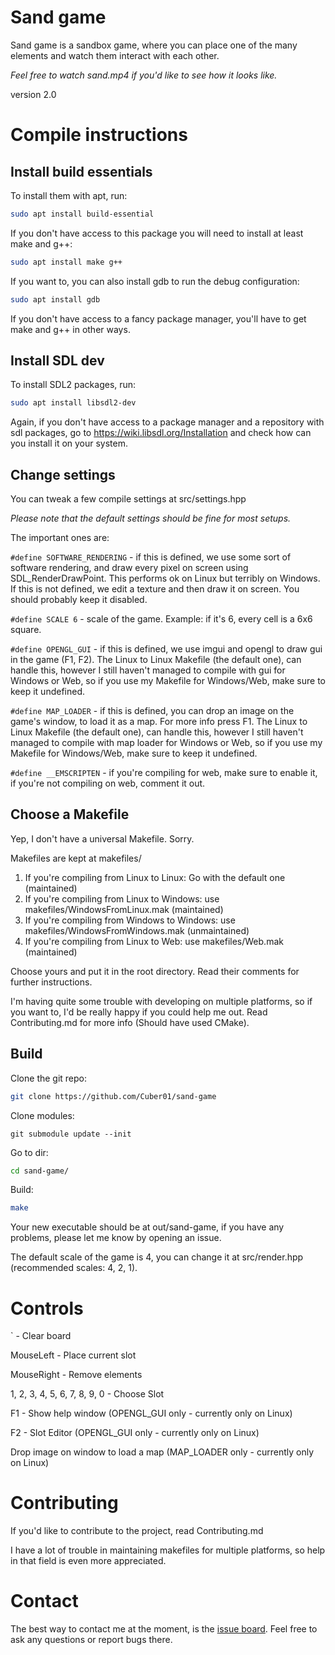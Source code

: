 # Sand game

Sand game is a sandbox game, where you can place one of the many elements and watch them interact with each other.

*Feel free to watch sand.mp4 if you'd like to see how it looks like.*

version 2.0

# Compile instructions

## Install build essentials


To install them with apt, run:
```sh
sudo apt install build-essential
```

If you don't have access to this package you will need to install at least make and g++:
```sh
sudo apt install make g++
```

If you want to, you can also install gdb to run the debug configuration:
```sh
sudo apt install gdb
```

If you don't have access to a fancy package manager, you'll have to get make and g++ in other ways.

## Install SDL dev

To install SDL2 packages, run:
```sh
sudo apt install libsdl2-dev
```

Again, if you don't have access to a package manager and a repository with sdl packages, go to https://wiki.libsdl.org/Installation and check how can you install it on your system.

## Change settings

You can tweak a few compile settings at src/settings.hpp 

*Please note that the default settings should be fine for most setups.*


The important ones are:

``#define SOFTWARE_RENDERING`` - if this is defined, we use some sort of software rendering, and draw every pixel on screen using SDL_RenderDrawPoint. This performs ok on Linux but terribly on Windows. If this is not defined, we edit a texture and then draw it on screen. You should probably keep it disabled.

``#define SCALE 6`` - scale of the game. Example: if it's 6, every cell is a 6x6 square.

``#define OPENGL_GUI`` - if this is defined, we use imgui and opengl to draw gui in the game (F1, F2). The Linux to Linux Makefile (the default one), can handle this, however I still haven't managed to compile with gui for Windows or Web, so if you use my Makefile for Windows/Web, make sure to keep it undefined.

``#define MAP_LOADER`` - if this is defined, you can drop an image on the game's window, to load it as a map. For more info press F1. The Linux to Linux Makefile (the default one), can handle this, however I still haven't managed to compile with map loader for Windows or Web, so if you use my Makefile for Windows/Web, make sure to keep it undefined.

``#define __EMSCRIPTEN`` - if you're compiling for web, make sure to enable it, if you're not compiling on web, comment it out.

## Choose a Makefile

Yep, I don't have a universal Makefile. Sorry.

Makefiles are kept at makefiles/

1. If you're compiling from Linux to Linux: Go with the default one (maintained)
2. If you're compiling from Linux to Windows: use makefiles/WindowsFromLinux.mak (maintained)
3. If you're compiling from Windows to Windows: use makefiles/WindowsFromWindows.mak (unmaintained)
4. If you're compiling from Linux to Web: use makefiles/Web.mak (maintained)

Choose yours and put it in the root directory.
Read their comments for further instructions.


I'm having quite some trouble with developing on multiple platforms, so if you want to, I'd be really happy if you could help me out.  Read Contributing.md for more info (Should have used CMake).

## Build

Clone the git repo:
```sh
git clone https://github.com/Cuber01/sand-game
```

Clone modules:
```
git submodule update --init
```

Go to dir:
```sh
cd sand-game/
```

Build:
```sh
make
```

Your new executable should be at out/sand-game, if you have any problems, please let me know by opening an issue.

The default scale of the game is 4, you can change it at src/render.hpp (recommended scales: 4, 2, 1).

# Controls

` - Clear board

MouseLeft - Place current slot

MouseRight - Remove elements

1, 2, 3, 4, 5, 6, 7, 8, 9, 0 - Choose Slot

F1 - Show help window (OPENGL_GUI only - currently only on Linux)

F2 - Slot Editor (OPENGL_GUI only - currently only on Linux)

Drop image on window to load a map (MAP_LOADER only - currently only on Linux)

# Contributing

If you'd like to contribute to the project, read Contributing.md

I have a lot of trouble in maintaining makefiles for multiple platforms, so help in that field is even more appreciated.

# Contact

The best way to contact me at the moment, is the [issue board](https://github.com/Cuber01/sand-game/issues).
Feel free to ask any questions or report bugs there.

